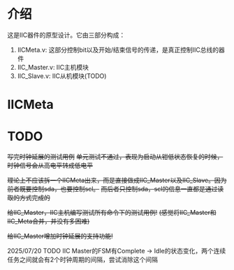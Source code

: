 # 介绍
这是IIC器件的原型设计。它由三部分构成：
1. IICMeta.v: 这部分控制bit以及开始/结束信号的传递，是真正控制IIC总线的器件
2. IIC_Master.v: IIC主机模块
3. IIC_Slave.v: IIC从机模块(TODO)

# IICMeta


# TODO
~~写完时钟延展的测试用例~~
~~单元测试不通过，表现为启动从钳低状态恢复的时候，时钟信号会从高电平转成低电平~~

~~理论上不应该拆一个IICMeta出来，而是直接做成IIC_Master以及IIC_Slave。因为前者既要控制sda，也要控制scl。~~
~~而后者只控制sda，scl的信息一直都是通过读取的方式完成的~~

~~给IIC_Master，IIC主机编写测试所有命令下的测试用例!~~
~~(感觉将IIC_Master和IIC_Meta合并，并没有多困难)~~

~~给IIC_Master增加时钟延展的支持功能!~~

2025/07/20
TODO
IIC Master的FSM有Complete -> Idle的状态变化，两个连续任务之间就会有2个时钟周期的间隔，尝试消除这个间隔
